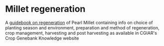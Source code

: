 # Millet regeneration

A [guidebook on regeneration](https://cropgenebank.sgrp.cgiar.org/images/file/other\_crops/Pearl\_millet\_ENG.pdf) of Pearl Millet containing info on choice of planting season and environment, preparation and method of regeneration, crop management, harvesting and post harvesting as available in CGIAR's Crop Genebank Knowledge website&#x20;
